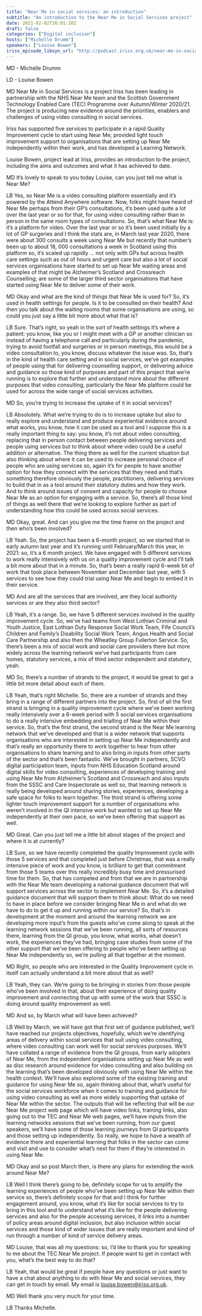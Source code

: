 ```yaml
---
title: "Near Me in social services: an introduction"
subtitle: "An introduction to the Near Me in Social Services project"
date: 2021-02-02T16:01:10Z
draft: false
categories: ["Digital inclusion"]
hosts: ["Michelle Drumm"]
speakers: ["Louise Bowen"]
iriss_episode_libsyn_url: "http://podcast.iriss.org.uk/near-me-in-social-services-an-introduction"
---
```


MD - Michelle Drumm

LD - Louise Bowen

MD Near Me in Social Services is a project Iriss has been leading in partnership with the NHS Near Me team and the Scottish Government Technology Enabled Care (TEC) Programme over Autumn/Winter 2020/21. The project is producing new evidence around the priorities, enablers and challenges of using video consulting in social services.

Iriss has supported five services to participate in a rapid Quality Improvement cycle to start using Near Me; provided light touch improvement support to organisations that are setting up Near Me independently within their work, and has developed a Learning Network. 

Louise Bowen, project lead at Iriss, provides an introduction to the project, including the aims and outcomes and what it has achieved to date.

MD It’s lovely to speak to you today Louise, can you just tell me what is Near Me?

LB Yes, so Near Me is a video consulting platform essentially and it’s powered by the Attend Anywhere software. Now, folks might have heard of Near Me perhaps from their GP’s consultations, it’s been used quite a lot over the last year or so for that, for using video consulting rather than in person in the same room types of consultations. So, that’s what Near Me is: it’s a platform for video. Over the last year or so it’s been used initially by a lot of GP surgeries and I think the stats are, in March last year 2020, there were about 300 consults a week using Near Me but recently that number’s been up to about 18, 000 consultations a week in Scotland using this platform so, it’s scaled up rapidly … not only with GPs but across health care settings such as out of hours and urgent care but also a lot of social services organisations have started to set up Near Me waiting areas and examples of that might be Alzheimer’s Scotland and Crossreach Counselling; are some of the larger third sector organisations that have started using Near Me to deliver some of their work.

MD Okay and what are the kind of things that Near Me is used for? So, it’s used in health settings for people. Is it to be consulted on their health? And then you talk about the waiting rooms that some organisations are using, so could you just say a little bit more about what that is?

LB Sure. That’s right, so yeah in the sort of health settings it’s where a patient: you know, like you or I might meet with a GP or another clinician so instead of having a telephone call and particularly during the pandemic, trying to avoid footfall and surgeries or in person meetings, this would be a video consultation to, you know, discuss whatever the issue was. So, that’s in the kind of health care setting and in social services, we’ve got examples of people using that for delivering counselling support, or delivering advice and guidance so those kind of purposes and part of this project that we’re running is to explore that further and understand more about the different purposes that video consulting, particularly the Near Me platform could be used for across the wide range of social services activities.

MD So, you’re trying to increase the uptake of it in social services?

LB Absolutely. What we’re trying to do is to increase uptake but also to really explore and understand and produce experiential evidence around what works, you know, how it can be used as a tool and I suppose this is a really important thing to say: you know, it’s not about video consulting, replacing that in person contact between people delivering services and people using services but to think about where video could be a useful addition or alternative. The thing there as well for the current situation but also thinking about where it can be used to increase personal choice of people who are using services so, again it’s for people to have another option for how they connect with the services that they need and that’s something therefore obviously the people, practitioners, delivering services to build that in as a tool around their statutory duties and how they work. And to think around issues of consent and capacity for people to choose Near Me as an option for engaging with a service. So, there’s all those kind of things as well there that we’re looking to explore further as part of understanding how this could be used across social services.

MD Okay, great. And can you give me the time frame on the project and then who’s been involved?

LB Yeah. So, the project has been a 6-month project, so we started that in early autumn last year and it’s running until February/March this year, in 2021: so, it’s a 6 month project. We have engaged with 5 different services to work really intensively with us on a quality improvement cycle and I’ll talk a bit more about that in a minute. So, that’s been a really rapid 6-week bit of work that took place between November and December last year, with 5 services to see how they could trial using Near Me and begin to embed it in their service. 

MD And are all the services that are involved, are they local authority services or are they also third sector?

LB Yeah, it’s a range. So, we have 5 different services involved in the quality improvement cycle. So, we’ve had teams from West Lothian Criminal and Youth Justice, East Lothian Duty Response Social Work Team, Fife Council’s Children and Family’s Disability Social Work Team, Angus Health and Social Care Partnership and also then the Wheatley Group Fullerton Service. So, there’s been a mix of social work and social care providers there but more widely across the learning network we’ve had participants from care homes, statutory services, a mix of third sector independent and statutory, yeah.

MD So, there’s a number of strands to the project, it would be great to get a little bit more detail about each of them.

LB Yeah, that’s right Michelle. So, there are a number of strands and they bring in a range of different partners into the project. So, first of all the first strand is bringing in a quality improvement cycle where we’ve been working really intensively over a 6-week period with 5 social services organisations to do a really intensive embedding and trialling of Near Me within their service. So, that’s the first strand, the second strand is the Near Me learning network that we’ve developed and that is a wider network that supports organisations who are interested in setting up Near Me independently and that’s really an opportunity there to work together to hear from other organisations to share learning and to also bring in inputs from other parts of the sector and that’s been fantastic. We’ve brought in partners, SCVO digital participation team, inputs from NHS Education Scotland around digital skills for video consulting, experiences of developing training and using Near Me from Alzheimer’s Scotland and Crossreach and also inputs from the SSSC and Care Inspectorate as well so, that learning network is really being developed around sharing stories, experiences, developing a safe space for folks to learn together. The third strand is offering some lighter touch improvement support for a number of organisations who weren’t involved in the QI intensive work but wanted to set up Near Me independently at their own pace, so we’ve been offering that support as well.

MD Great. Can you just tell me a little bit about stages of the project and where it is at currently?

LB Sure, so we have recently completed the quality Improvement cycle with those 5 services and that completed just before Christmas, that was a really intensive piece of work and you know, is brilliant to get that commitment from those 5 teams over this really incredibly busy time and pressurised time for them. So, that has competed and from that we are in partnership with the Near Me team developing a national guidance document that will support services across the sector to implement Near Me. So, it’s a detailed guidance document that will support them to think about: What do we need to have in place before we consider bringing Near Me in and what do we have to do to get it up and running within our service? So, that’s in development at the moment and around the learning network we are developing more input’s from the guests who’ve come along to speak at the learning network sessions that we’ve been running, all sorts of resources there, learning from the QI group, you know, what works, what doesn’t work, the experiences they’ve had, bringing case studies from some of the other support that we’ve been offering to people who’ve been setting up Near Me independently so, we’re pulling all that together at the moment.

MD Right, so people who are interested in the Quality Improvement cycle in itself can actually understand a bit more about that as well?

LB Yeah, they can. We’re going to be bringing in stories from those people who’ve been involved in that, about their experience of doing quality improvement and connecting that up with some of the work that SSSC is doing around quality improvement as well.

MD And so, by March what will have been achieved?

LB Well by March, we will have got that first set of guidance published, we’ll have reached our projects objectives, hopefully, which we’re identifying areas of delivery within social services that suit using video consulting, where video consulting can work well for social services purposes. We’ll have collated a range of evidence from the QI groups, from early adopters of Near Me, from the independent organisations setting up Near Me as well as disc research around evidence for video consulting and also building on the learning that’s been developed obviously with using Near Me within the health context. We’ll have also explored some of the existing training and guidance for using Near Me so, again thinking about that, what’s useful for the social services workforce when it comes to training and guidance for using video consulting as well as more widely supporting that uptake of Near Me within the sector. The outputs that will be reflecting that will be our Near Me project web page which will have video links, training links, also going out to the TEC and Near Me web pages, we’ll have inputs from the learning networks sessions that we’ve been running, from our guest speakers, we’ll have some of those learning journeys from QI participants and those setting up independently. So really, we hope to have a wealth of evidence there and experiential learning that folks in the sector can come and visit and use to consider what’s next for them if they’re interested in using Near Me.

MD Okay and so post March then, is there any plans for extending the work around Near Me?

LB Well I think there’s going to be, definitely scope for us to amplify the learning experiences of people who’ve been setting up Near Me within their service so, there’s definitely scope for that and I think for further engagement around, you know, what it’s like for social services to try to bring in this tool and to understand what it’s like for the people delivering services and also for the people accessing services, it links into a number of policy areas around digital inclusion, but also inclusion within social services and those kind of wider issues that are really important and kind of run through a number of kind of service delivery areas.

MD Louise, that was all my questions: so, I’d like to thank you for speaking to me about the TEC Near Me project. If people want to get in contact with you, what’s the best way to do that?

LB Yeah, that would be great if people have any questions or just want to have a chat about anything to do with Near Me and social services, they can get in touch by email. My email is [louise.bowen@iriss.org.uk](mailto:louise.bowen@iriss.org.uk).

MD Well thank you very much for your time.

LB Thanks Michelle.
